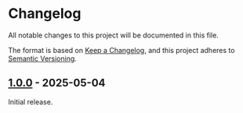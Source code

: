 # Changelog

All notable changes to this project will be documented in this file.

The format is based on [Keep a Changelog](https://keepachangelog.com/en/1.1.0/),
and this project adheres to [Semantic Versioning](https://semver.org/spec/v2.0.0.html).


## [1.0.0](https://github.com/LukasWestholt/MMM-Cinestar-FDW/releases/tag/v1.0.0) - 2025-05-04

Initial release.